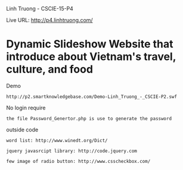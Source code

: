 Linh Truong - CSCIE-15-P4

Live URL: http://p4.linhtruong.com/

Dynamic Slideshow Website that introduce about Vietnam's travel, culture, and food 
====================================================================================

Demo

    http://p2.smartknowledgebase.com/Demo-Linh_Truong_-_CSCIE-P2.swf

No login require

    the file Password_Genertor.php is use to generate the password

outside code

    word list: http://www.winedt.org/Dict/

    jquery javasrcipt library: http://code.jquery.com

    few image of radio button: http://www.csscheckbox.com/
